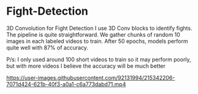# Fight-Detection
3D Convolution for Fight Detection
I use 3D Conv blocks to identify fights. The pipeline is quite straightforward. We gather chunks of random 10 images in each labeled videos to train. After 50 epochs, models perform quite well with 87% of accuracy. 

P/s: I only used around 100 short videos to train so it may perform poorly, but with more videos I believe the accuracy will be much better



https://user-images.githubusercontent.com/92131994/215342206-7071d424-621b-40f3-a0a1-c6a773dabd71.mp4


